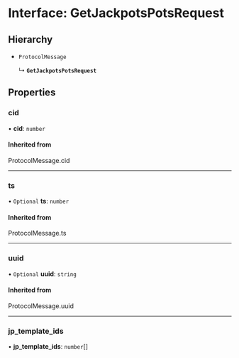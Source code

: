 # Interface: GetJackpotsPotsRequest

## Hierarchy

- `ProtocolMessage`

  ↳ **`GetJackpotsPotsRequest`**

## Properties

### cid

• **cid**: `number`

#### Inherited from

ProtocolMessage.cid

___

### ts

• `Optional` **ts**: `number`

#### Inherited from

ProtocolMessage.ts

___

### uuid

• `Optional` **uuid**: `string`

#### Inherited from

ProtocolMessage.uuid

___

### jp\_template\_ids

• **jp\_template\_ids**: `number`[]
